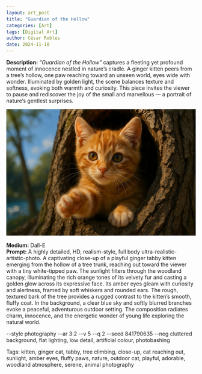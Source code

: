 ```yaml
---
layout: art_post
title: "Guardian of the Hollow"
categories: [Art]
tags: [Digital Art]
author: César Robles
date: 2024-11-10
---
```

**Description:** *“Guardian of the Hollow”* captures a fleeting yet profound moment of innocence nestled in nature’s cradle. A ginger kitten peers from a tree’s hollow, one paw reaching toward an unseen world, eyes wide with wonder. Illuminated by golden light, the scene balances texture and softness, evoking both warmth and curiosity. This piece invites the viewer to pause and rediscover the joy of the small and marvellous — a portrait of nature’s gentlest surprises.

![Guardian of the Hollow](/imag/digital_art/guardian_of_the_hollow.jpg)

**Medium:** Dall-E\
**Prompt:** A highly detailed, HD, realism-style,  full body ultra-realistic-artistic-photo. A captivating close-up of a playful ginger tabby kitten emerging from the hollow of a tree trunk, reaching out toward the viewer with a tiny white-tipped paw. The sunlight filters through the woodland canopy, illuminating the rich orange tones of its velvety fur and casting a golden glow across its expressive face. Its amber eyes gleam with curiosity and alertness, framed by soft whiskers and rounded ears. The rough, textured bark of the tree provides a rugged contrast to the kitten’s smooth, fluffy coat. In the background, a clear blue sky and softly blurred branches evoke a peaceful, adventurous outdoor setting. The composition radiates charm, innocence, and the energetic wonder of young life exploring the natural world.

--style photography --ar 3:2 --v 5 --q 2 --seed 841790635 --neg cluttered background, flat lighting, low detail, artificial colour, photobashing

Tags: kitten, ginger cat, tabby, tree climbing, close-up, cat reaching out, sunlight, amber eyes, fluffy paws, nature, outdoor cat, playful, adorable, woodland atmosphere, serene, animal photography